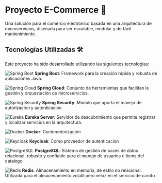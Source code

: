# Proyecto E-Commerce 🚀

Una solución para el comercio electrónico basada en una arquitectura de microservicios, diseñada para ser escalable, modular y de fácil mantenimiento.

## Tecnologías Utilizadas 🛠️

Este proyecto ha sido desarrollado utilizando las siguientes tecnologías:

![Spring Boot](https://img.icons8.com/color/48/000000/spring-logo.png)
**Spring Boot**: Framework para la creación rápida y robusta de aplicaciones Java.
<br/>

![Spring Cloud](https://img.icons8.com/color/48/000000/cloud.png)
**Spring Cloud**: Conjunto de herramientas que facilitan la gestión y orquestación de microservicios.
<br/>

![Spring Security](https://img.icons8.com/color/48/000000/lock.png)
**Spring Security**: Módulo que aporta el manejo de autorizacion y autenticacion
<br/>

![Eureka](https://img.icons8.com/color/48/000000/network.png)
**Eureka Server**: Servidor de descubrimiento que permite registrar y localizar servicios en la arquitectura.
<br/>

![Docker](https://img.icons8.com/color/48/000000/docker.png)
**Docker**: Contenedorización
<br/>

![Keycloak](https://img.icons8.com/color/48/000000/key.png)
**Keycloak**: Como proveedor de autenticacion
<br/>

![PostgreSQL](https://img.icons8.com/color/48/000000/postgresql.png)
**PostgreSQL**: Sistema de gestión de bases de datos relacional, robusto y confiable para el manejo de usuarios e items del catalogo
<br/>

![Redis](https://img.icons8.com/color/48/000000/redis.png)
**Redis**: Almacenamiento en memoria, de estilo no relacional. Utilizada para el almacenamiento volatil pero veloz en el servicio de carrito
<br/>
